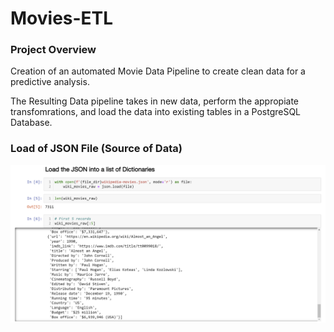 # Movies-ETL

### Project Overview
Creation of an automated Movie Data Pipeline to create clean data for a predictive analysis.

The Resulting Data pipeline takes in new data, perform the appropiate transfomrations, and load the data into existing tables in a PostgreSQL Database.

### Load of JSON File (Source of Data)
![Screen Shot 1](https://github.com/jhonpire/Movies-ETL/blob/main/Images/JSON%20File%20Load.png)